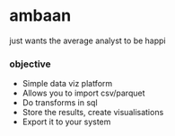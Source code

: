 # ambaan
just wants the average analyst to be happi
### objective
- Simple data viz platform
- Allows you to import csv/parquet
- Do transforms in sql
- Store the results, create visualisations
- Export it to your system
